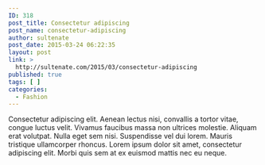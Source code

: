 ```yaml
---
ID: 318
post_title: Consectetur adipiscing
post_name: consectetur-adipiscing
author: sultenate
post_date: 2015-03-24 06:22:35
layout: post
link: >
  http://sultenate.com/2015/03/consectetur-adipiscing
published: true
tags: [ ]
categories:
  - Fashion
---
```

Consectetur adipiscing elit. Aenean lectus nisi, convallis a tortor vitae, congue luctus velit. Vivamus faucibus massa non ultrices molestie. Aliquam erat volutpat. Nulla eget sem nisi. Suspendisse vel dui lorem. Mauris tristique ullamcorper rhoncus. Lorem ipsum dolor sit amet, consectetur adipiscing elit. Morbi quis sem at ex euismod mattis nec eu neque. 